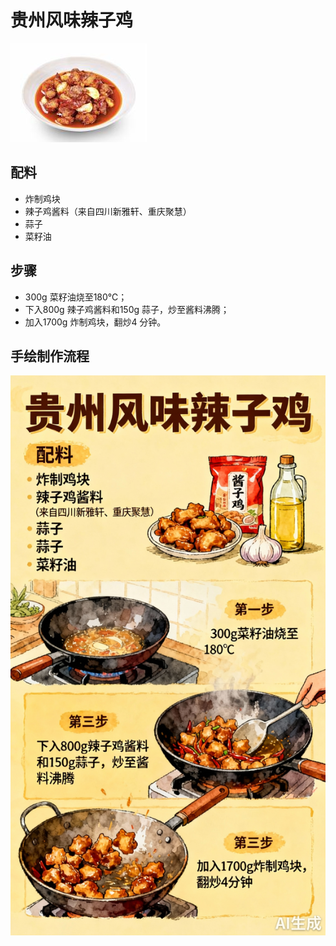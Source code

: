 # 贵州风味辣子鸡

![贵州风味辣子鸡](../images/贵州风味辣子鸡.png)


## 配料

- 炸制鸡块
- 辣子鸡酱料（来自四川新雅轩、重庆聚慧）
- 蒜子
- 菜籽油

## 步骤

- 300g 菜籽油烧至180℃；
- 下入800g 辣子鸡酱料和150g 蒜子，炒至酱料沸腾；
- 加入1700g 炸制鸡块，翻炒4 分钟。


## 手绘制作流程

![手绘制作流程](../images/炒菜/贵州风味辣子鸡.jpg)
